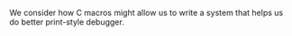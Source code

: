 We consider how C macros might allow us to write a system that helps us
do better print-style debugger.
